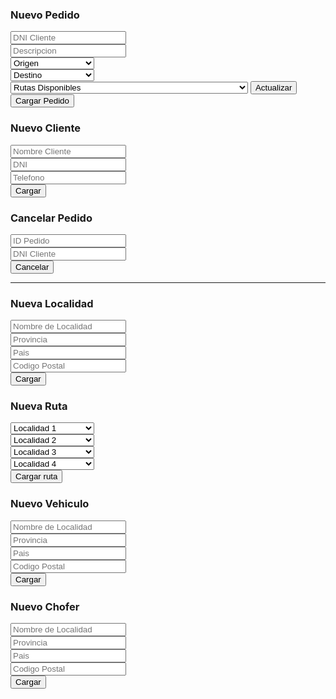 <!DOCTYPE html>
<html>
<body>

<h3>Nuevo Pedido</h3>
<form onsubmit="return false">
  <input type="text"  placeholder="DNI Cliente"><br>
  <input type="text"  placeholder="Descripcion"><br>
  <select>
    <option value="" disabled selected>Origen</option>
    <option value="">1. Rio Segundo</option>
    <option value="">2. Rio Tercero</option>
    <option value="">3. Rio Cuarto</option>
    <option value="">4. Cordoba Capital</option>
  </select><br>
   <select>
    <option value="" disabled selected>Destino</option>
    <option value="">1. Rio Segundo</option>
    <option value="">2. Rio Tercero</option>
    <option value="">3. Rio Cuarto</option>
    <option value="">4. Cordoba Capital</option>
  </select><br>
  <select>
    <option value="" disabled selected>Rutas Disponibles</option>
    <option value="">Rio Segundo 07:00 dd/mm/aa - Rio Tercero 19:00 dd/mm/aa</option>
     <option value="">Rio Segundo 07:15 dd/mm/aa - Rio Tercero 09:00 dd/mm/aa</option>
  </select>
  <input type="submit" value="Actualizar"><br>
  <input type="submit" value="Cargar Pedido">
</form> 

<h3>Nuevo Cliente</h3>
<form onsubmit="return false">
  <input type="text"  placeholder="Nombre Cliente"><br>
  <input type="text"  placeholder="DNI"><br>
  <input type="text"  placeholder="Telefono"><br>
  <input type="submit" value="Cargar">
</form> 

<h3>Cancelar Pedido</h3>
<form onsubmit="return false">
  <input type="text"  placeholder="ID Pedido"><br>
  <input type="text"  placeholder="DNI Cliente"><br>
  <input type="submit" value="Cancelar">
</form> 

<hr>
<h3>Nueva Localidad</h3>
<form onsubmit="return false">
  <input type="text"  placeholder="Nombre de Localidad"><br>
  <input type="text"  placeholder="Provincia"><br>
  <input type="menu"  placeholder="Pais"><br>
  <input type="text"  placeholder="Codigo Postal"><br>
  <input type="submit" value="Cargar">
</form> 

<h3>Nueva Ruta</h3>
<form onsubmit="return false">
  <select>
    <option value="" disabled selected>Localidad 1</option>
    <option value="">1. Rio Segundo</option>
    <option value="">2. Rio Tercero</option>
    <option value="">3. Rio Cuarto</option>
    <option value="">4. Cordoba Capital</option>
  </select><br>
    <select>
    <option value="" disabled selected>Localidad 2</option>
    <option value="">1. Rio Segundo</option>
    <option value="">2. Rio Tercero</option>
    <option value="">3. Rio Cuarto</option>
    <option value="">4. Cordoba Capital</option>
  </select><br>
    <select>
    <option value="" disabled selected>Localidad 3</option>
    <option value="">1. Rio Segundo</option>
    <option value="">2. Rio Tercero</option>
    <option value="">3. Rio Cuarto</option>
    <option value="">4. Cordoba Capital</option>
  </select><br>
    <select>
    <option value="" disabled selected>Localidad 4</option>
    <option value="">1. Rio Segundo</option>
    <option value="">2. Rio Tercero</option>
    <option value="">3. Rio Cuarto</option>
    <option value="">4. Cordoba Capital</option>
  </select><br>
  <input type="submit" value="Cargar ruta">
</form> 

<h3>Nuevo Vehiculo</h3>
<form onsubmit="return false">
  <input type="text"  placeholder="Nombre de Localidad"><br>
  <input type="text"  placeholder="Provincia"><br>
  <input type="menu"  placeholder="Pais"><br>
  <input type="text"  placeholder="Codigo Postal"><br>
  <input type="submit" value="Cargar">
</form> 

<h3>Nuevo Chofer</h3>
<form onsubmit="return false">
  <input type="text"  placeholder="Nombre de Localidad"><br>
  <input type="text"  placeholder="Provincia"><br>
  <input type="menu"  placeholder="Pais"><br>
  <input type="text"  placeholder="Codigo Postal"><br>
  <input type="submit" value="Cargar">
</form> 



</body>
</html>